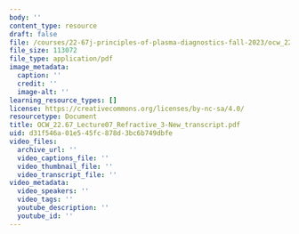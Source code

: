 ```yaml
---
body: ''
content_type: resource
draft: false
file: /courses/22-67j-principles-of-plasma-diagnostics-fall-2023/ocw_2267_lecture07_refractive_3-new_transcript.pdf
file_size: 113072
file_type: application/pdf
image_metadata:
  caption: ''
  credit: ''
  image-alt: ''
learning_resource_types: []
license: https://creativecommons.org/licenses/by-nc-sa/4.0/
resourcetype: Document
title: OCW_22.67_Lecture07_Refractive_3-New_transcript.pdf
uid: d31f546a-01e5-45fc-878d-3bc6b749dbfe
video_files:
  archive_url: ''
  video_captions_file: ''
  video_thumbnail_file: ''
  video_transcript_file: ''
video_metadata:
  video_speakers: ''
  video_tags: ''
  youtube_description: ''
  youtube_id: ''
---
```

